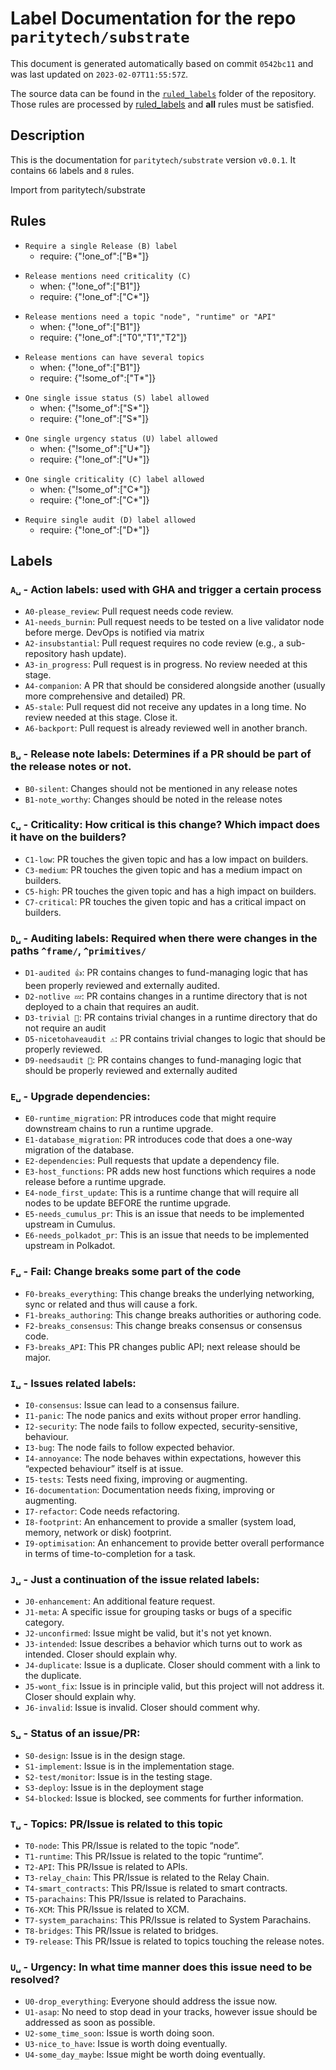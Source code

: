 # Label Documentation for the repo `paritytech/substrate`

This document is generated automatically based on commit `0542bc11` and was last updated on `2023-02-07T11:55:57Z`.

The source data can be found in the [`ruled_labels`](../ruled_labels) folder of the repository. Those rules are processed by
[ruled_labels](https://github.com/paritytech/ruled_labels) and **all** rules must be satisfied.

## Description

This is the documentation for `paritytech/substrate` version `v0.0.1`.
It contains `66` labels and `8` rules.

Import from paritytech/substrate

## Rules

<!-- single_b -->
- `Require a single Release (B) label`
  - require: {"!one_of":["B*"]}

<!-- require_one_c_when_b1 -->
- `Release mentions need criticality (C)`
  - when: {"!one_of":["B1"]}
  - require: {"!one_of":["C*"]}

<!-- require_t0_or_t1_when_b1 -->
- `Release mentions need a topic "node", "runtime" or "API"`
  - when: {"!one_of":["B1"]}
  - require: {"!one_of":["T0","T1","T2"]}

<!-- allow_multiple_t_when_b1 -->
- `Release mentions can have several topics`
  - when: {"!one_of":["B1"]}
  - require: {"!some_of":["T*"]}

<!-- single_s -->
- `One single issue status (S) label allowed`
  - when: {"!some_of":["S*"]}
  - require: {"!one_of":["S*"]}

<!-- single_u -->
- `One single urgency status (U) label allowed`
  - when: {"!some_of":["U*"]}
  - require: {"!one_of":["U*"]}

<!-- single_c -->
- `One single criticality (C) label allowed`
  - when: {"!some_of":["C*"]}
  - require: {"!one_of":["C*"]}

<!-- single_d -->
- `Require single audit (D) label allowed`
  - require: {"!one_of":["D*"]}



## Labels
### `A␣` - Action labels: used with GHA and trigger a certain process
- `A0-please_review`: Pull request needs code review.
- `A1-needs_burnin`: Pull request needs to be tested on a live validator node before merge. DevOps is notified via matrix
- `A2-insubstantial`: Pull request requires no code review (e.g., a sub-repository hash update).
- `A3-in_progress`: Pull request is in progress. No review needed at this stage.
- `A4-companion`: A PR that should be considered alongside another (usually more comprehensive and detailed) PR.
- `A5-stale`: Pull request did not receive any updates in a long time. No review needed at this stage. Close it.
- `A6-backport`: Pull request is already reviewed well in another branch.

### `B␣` - Release note labels: Determines if a PR should be part of the release notes or not.
- `B0-silent`: Changes should not be mentioned in any release notes
- `B1-note_worthy`: Changes should be noted in the release notes

### `C␣` - Criticality: How critical is this change? Which impact does it have on the builders?
- `C1-low`: PR touches the given topic and has a low impact on builders.
- `C3-medium`: PR touches the given topic and has a medium impact on builders.
- `C5-high`: PR touches the given topic and has a high impact on builders.
- `C7-critical`: PR touches the given topic and has a critical impact on builders.

### `D␣` - Auditing labels: Required when there were changes in the paths `^frame/`, `^primitives/`
- `D1-audited 👍`: PR contains changes to fund-managing logic that has been properly reviewed and externally audited.
- `D2-notlive 💤`: PR contains changes in a runtime directory that is not deployed to a chain that requires an audit.
- `D3-trivial 🧸`: PR contains trivial changes in a runtime directory that do not require an audit
- `D5-nicetohaveaudit ⚠️`: PR contains trivial changes to logic that should be properly reviewed.
- `D9-needsaudit 👮`: PR contains changes to fund-managing logic that should be properly reviewed and externally audited

### `E␣` - Upgrade dependencies: 
- `E0-runtime_migration`: PR introduces code that might require downstream chains to run a runtime upgrade.
- `E1-database_migration`: PR introduces code that does a one-way migration of the database.
- `E2-dependencies`: Pull requests that update a dependency file.
- `E3-host_functions`: PR adds new host functions which requires a node release before a runtime upgrade.
- `E4-node_first_update`: This is a runtime change that will require all nodes to be update BEFORE the runtime upgrade.
- `E5-needs_cumulus_pr`: This is an issue that needs to be implemented upstream in Cumulus.
- `E6-needs_polkadot_pr`: This is an issue that needs to be implemented upstream in Polkadot.

### `F␣` - Fail: Change breaks some part of the code
- `F0-breaks_everything`: This change breaks the underlying networking, sync or related and thus will cause a fork.
- `F1-breaks_authoring`: This change breaks authorities or authoring code.
- `F2-breaks_consensus`: This change breaks consensus or consensus code.
- `F3-breaks_API`: This PR changes public API; next release should be major.

### `I␣` - Issues related labels: 
- `I0-consensus`: Issue can lead to a consensus failure.
- `I1-panic`: The node panics and exits without proper error handling.
- `I2-security`: The node fails to follow expected, security-sensitive, behaviour.
- `I3-bug`: The node fails to follow expected behavior.
- `I4-annoyance`: The node behaves within expectations, however this “expected behaviour” itself is at issue.
- `I5-tests`: Tests need fixing, improving or augmenting.
- `I6-documentation`: Documentation needs fixing, improving or augmenting.
- `I7-refactor`: Code needs refactoring.
- `I8-footprint`: An enhancement to provide a smaller (system load, memory, network or disk) footprint.
- `I9-optimisation`: An enhancement to provide better overall performance in terms of time-to-completion for a task.

### `J␣` - Just a continuation of the issue related labels: 
- `J0-enhancement`: An additional feature request.
- `J1-meta`: A specific issue for grouping tasks or bugs of a specific category.
- `J2-unconfirmed`: Issue might be valid, but it's not yet known.
- `J3-intended`: Issue describes a behavior which turns out to work as intended. Closer should explain why.
- `J4-duplicate`: Issue is a duplicate. Closer should comment with a link to the duplicate.
- `J5-wont_fix`: Issue is in principle valid, but this project will not address it. Closer should explain why.
- `J6-invalid`: Issue is invalid. Closer should comment why.

### `S␣` - Status of an issue/PR: 
- `S0-design`: Issue is in the design stage.
- `S1-implement`: Issue is in the implementation stage.
- `S2-test/monitor`: Issue is in the testing stage.
- `S3-deploy`: Issue is in the deployment stage
- `S4-blocked`: Issue is blocked, see comments for further information.

### `T␣` - Topics: PR/Issue is related to this topic
- `T0-node`: This PR/Issue is related to the topic “node”.
- `T1-runtime`: This PR/Issue is related to the topic “runtime”.
- `T2-API`: This PR/Issue is related to APIs.
- `T3-relay_chain`: This PR/Issue is related to the Relay Chain.
- `T4-smart_contracts`: This PR/Issue is related to smart contracts.
- `T5-parachains`: This PR/Issue is related to Parachains.
- `T6-XCM`: This PR/Issue is related to XCM.
- `T7-system_parachains`: This PR/Issue is related to System Parachains.
- `T8-bridges`: This PR/Issue is related to bridges.
- `T9-release`: This PR/Issue is related to topics touching the release notes.

### `U␣` - Urgency: In what time manner does this issue need to be resolved?
- `U0-drop_everything`: Everyone should address the issue now.
- `U1-asap`: No need to stop dead in your tracks, however issue should be addressed as soon as possible.
- `U2-some_time_soon`: Issue is worth doing soon.
- `U3-nice_to_have`: Issue is worth doing eventually.
- `U4-some_day_maybe`: Issue might be worth doing eventually.


